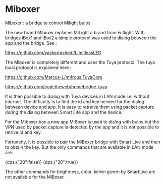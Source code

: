 # Miboxer
Miboxer : a bridge to control Milight bulbs

The new brand Miboxer replaces MiLight a brand from Futlight. With bridges iBox1 and iBox2 a simple protocol was used to dialog between the app and the bridge. See : 

https://github.com/yasharrashedi/LimitlessLED

The Miboxer is completely different and uses the Tuya protocol. The tuya local protocol is explained here :

https://github.com/Marcus-L/m4rcus.TuyaCore

https://github.com/codetheweb/homebridge-tuya

It is then possible to dialog with Tuya devices in LAN mode i.e. without internet. The difficulty is to find the id and key needed for the dialog between device and app. It is easy to retreive them using packet capture during the dialog between Smart Life app and the device.

For the Miboxer box a new app MiBoxer is used to dialog with bulbs but the VPN used by packet capture is detected by the app and it is not possible to retrive Id and key.

Fortunetly, It is possible to pair the MiBoxer bridge with Smart Live and then to obtain the key. But the only commands that are available in LAN mode are:

{dps:{"20":false}} {dps:{"20":true}}

The other commands for brightness, color, kelvin givern by SmartLive are not available for the MiBoxer.






